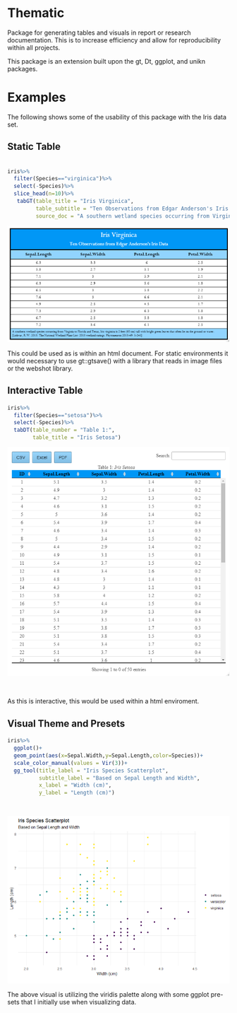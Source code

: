 # Thematic

Package for generating tables and visuals in report or research documentation. 
This is to increase efficiency and allow for reproducibility within all projects.

This package is an extension built upon the gt, Dt, ggplot, and unikn packages.


# Examples

The following shows some of the usability of this package with the Iris data set.

## Static Table

```r

iris%>%
  filter(Species=="virginica")%>%
  select(-Species)%>%
  slice_head(n=10)%>%
   tabGT(table_title = "Iris Virginica",
         table_subtitle = "Ten Observations from Edgar Anderson's Iris Data",
         source_doc = "A southern wetland species occurring from Virginia to Florida and Texas, Iris virginica is 2 feet (60 cm) tall with bright green leaves that often lie on the ground or water. [Lichvar, R.W. 2013. The National Wetland Plant List: 2013 wetland ratings. Phytoneuron 2013-49: 1-241]")
```

![](static-files/static_table.png)

This could be used as is within an html document.
For static environments it would necessary to use gt::gtsave() with a library that reads in image files or the webshot library.

## Interactive Table

```r 
iris%>%
  filter(Species=="setosa")%>%
  select(-Species)%>%
  tabDT(table_number = "Table 1:",
        table_title = "Iris Setosa")
```
![](static-files/interactive_table.png)

<br/>

As this is interactive, this would be used within a html enviroment.

## Visual Theme and Presets

```r
iris%>%
  ggplot()+
  geom_point(aes(x=Sepal.Width,y=Sepal.Length,color=Species))+
  scale_color_manual(values = Vir(3))+
  gg_tool(title_label = "Iris Species Scatterplot",
          subtitle_label = "Based on Sepal Length and Width",
          x_label = "Width (cm)",
          y_label = "Length (cm)")
```

<br/>

![](static-files/viridis.png)

The above visual is utilizing the viridis palette along with some ggplot pre-sets that I initially use when visualizing data.
